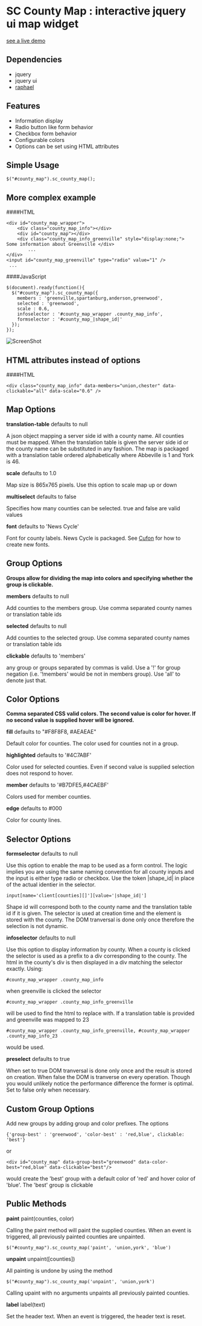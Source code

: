 # SC County Map : interactive jquery ui map widget

[see a live demo]

Dependencies
-

* jquery
* jquery ui
* [raphael]

Features
-

* Information display
* Radio button like form behavior
* Checkbox form behavior
* Configurable colors
* Options can be set using HTML attributes

Simple Usage
-

    $("#county_map").sc_county_map();


More complex example
-

####HTML

    <div id="county_map_wrapper">
        <div class="county_map_info"></div>
        <div id="county_map"></div>
        <div class="county_map_info_greenville" style="display:none;"> Some information about Greenville </div>
            ...
    </div>
    <input id="county_map_greenville" type="radio" value="1" />
     ...
    
    
####JavaScript

    $(document).ready(function(){
      $("#county_map").sc_county_map({
        members : 'greenville,spartanburg,anderson,greenwood',
        selected : 'greenwood',
        scale : 0.6,
        infoselector : '#county_map_wrapper .county_map_info',
        formselector : '#county_map_|shape_id|'
      });
    });

![ScreenShot](https://rawgithub.com/thegboat/examples/master/sc_county_map/screen_shot.png)

HTML attributes instead of options
-

####HTML

    <div class="county_map_info" data-members="union,chester" data-clickable="all" data-scale="0.6" />


Map Options
-

 **translation-table** defaults to null

 A json object mapping a server side id with a county name. All counties must be mapped.  When the translation table is given the server side id or the county name can be substituted in any fashion.  The map is packaged with a translation table ordered alphabetically where Abbeville is 1 and York is 46.

 **scale** defaults to 1.0

 Map size is 865x765 pixels. Use this option to scale map up  or down

 **multiselect** defaults to false

 Specifies how many counties can be selected. true and false are valid values

 **font** defaults to 'News Cycle'

 Font for county labels. News Cycle is packaged.  See [Cufon] for how to create new fonts.

Group Options
-
**Groups allow for dividing the map into colors and specifying whether the group is clickable.**

 **members** defaults to null

 Add counties to the members group. Use comma separated county names or translation table ids

 **selected** defaults to null

 Add counties to the selected group. Use comma separated county names or translation table ids

 **clickable** defaults to 'members'

any group or groups separated by commas is valid. Use a '!' for group negation (i.e. '!members' would be not in members group). Use 'all' to denote just that.

Color Options
-
**Comma separated CSS valid colors. The second value is color for hover.  If no second value is supplied hover will be ignored.**

 **fill** defaults to "#F8F8F8, #AEAEAE"

 Default color for counties.  The color used for counties not in a group.

 **highlighted** defaults to '#4C7ABF'

 Color used for selected counties. Even if second value is supplied selection does not respond to hover.

 **member** defaults to '#B7DFE5,#4CAEBF'

 Colors used for member counties.

 **edge** defaults to #000

 Color for county lines.

Selector Options
-

**formselector** defaults to null

Use this option to enable the map to be used as a form control.  The logic implies you are using the same naming convention for all county inputs and the input is either type radio or checkbox.  Use the token |shape_id| in place of the actual identier in the selector.  

`input[name='client[counties][]'][value='|shape_id|']`

Shape id will correspond both to the county name and the translation table id if it is given.  The selector is used at creation time and the element is stored with the county.  The DOM tranversal is done only once therefore the selection is not dynamic.

**infoselector** defaults to null

Use this option to display information by county.  When a county is clicked the selector is used as a prefix to a div corresponding to the county. The html in the county's div is then displayed in a div matching the selector exactly.  Using:

`#county_map_wrapper .county_map_info`

when greenville is clicked the selector 

`#county_map_wrapper .county_map_info_greenville` 

will be used to find the html to replace with.  If a translation table is provided and greenville was mapped to 23 

`#county_map_wrapper .county_map_info_greenville, #county_map_wrapper .county_map_info_23`

would be used.

**preselect** defaults to true

When set to true DOM tranversal is done only once and the result is stored on creation. When false the DOM is tranverse on every operation.  Though you would unlikely notice the performance difference the former is optimal.  Set to false only when necessary.

Custom Group Options
-

Add new groups by adding group and color prefixes.  The options

`{'group-best' : 'greenwood', 'color-best' : 'red,blue', clickable: 'best'}`

or

`<div id="county_map" data-group-best="greenwood" data-color-best="red,blue" data-clickable="best"/>`

would create the 'best' group with a default color of 'red' and hover color of 'blue'. The 'best' group is clickable

Public Methods
-

**paint** paint(counties, color)

Calling the paint method will paint the supplied counties. When an event is triggered, all previously painted counties are unpainted.

`$("#county_map").sc_county_map('paint', 'union,york', 'blue')`

**unpaint** unpaint([counties])

All painting is undone by using the method

`$("#county_map").sc_county_map('unpaint', 'union,york')`

Calling upaint with no arguments unpaints all previously painted counties.

**label** label(text)

Set the header text.  When an event is triggered, the header text is reset.




[raphael]: http://raphaeljs.com/
[see a live demo]: http://rawgithub.com/thegboat/examples/master/sc_county_map/example.html
[Cufon]: http://cufon.shoqolate.com/generate/